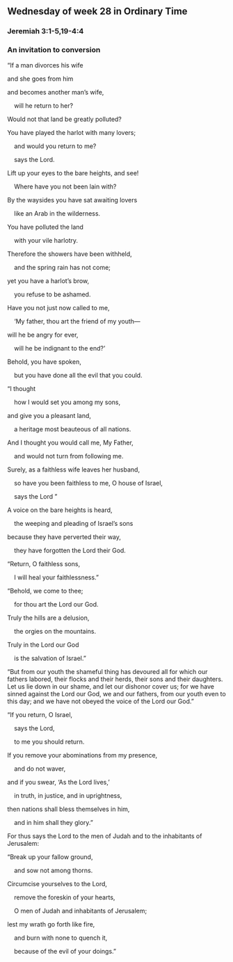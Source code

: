 ## Wednesday of week 28 in Ordinary Time

### Jeremiah 3:1-5,19-4:4

### An invitation to conversion

“If a man divorces his wife

and she goes from him

and becomes another man’s wife,

    will he return to her?

Would not that land be greatly polluted?

You have played the harlot with many lovers;

    and would you return to me?

    says the Lord.

Lift up your eyes to the bare heights, and see!

    Where have you not been lain with?

By the waysides you have sat awaiting lovers

    like an Arab in the wilderness.

You have polluted the land

    with your vile harlotry.

Therefore the showers have been withheld,

    and the spring rain has not come;

yet you have a harlot’s brow,

    you refuse to be ashamed.

Have you not just now called to me,

    ‘My father, thou art the friend of my youth—

will he be angry for ever,

    will he be indignant to the end?’

Behold, you have spoken,

    but you have done all the evil that you could.

“I thought

    how I would set you among my sons,

and give you a pleasant land,

    a heritage most beauteous of all nations.

And I thought you would call me, My Father,

    and would not turn from following me.

Surely, as a faithless wife leaves her husband,

    so have you been faithless to me, O house of Israel,

    says the Lord ”

A voice on the bare heights is heard,

    the weeping and pleading of Israel’s sons

because they have perverted their way,

    they have forgotten the Lord their God.

“Return, O faithless sons,

    I will heal your faithlessness.”

“Behold, we come to thee;

    for thou art the Lord our God.

Truly the hills are a delusion,

    the orgies on the mountains.

Truly in the Lord our God

    is the salvation of Israel.”

“But from our youth the shameful thing has devoured all for which our fathers labored, their flocks and their herds, their sons and their daughters. Let us lie down in our shame, and let our dishonor cover us; for we have sinned against the Lord our God, we and our fathers, from our youth even to this day; and we have not obeyed the voice of the Lord our God.”

“If you return, O Israel,

    says the Lord,

    to me you should return.

If you remove your abominations from my presence,

    and do not waver,

and if you swear, ‘As the Lord lives,’

    in truth, in justice, and in uprightness,

then nations shall bless themselves in him,

    and in him shall they glory.”

For thus says the Lord to the men of Judah and to the inhabitants of Jerusalem:

“Break up your fallow ground,

    and sow not among thorns.

Circumcise yourselves to the Lord,

    remove the foreskin of your hearts,

    O men of Judah and inhabitants of Jerusalem;

lest my wrath go forth like fire,

    and burn with none to quench it,

    because of the evil of your doings.”
